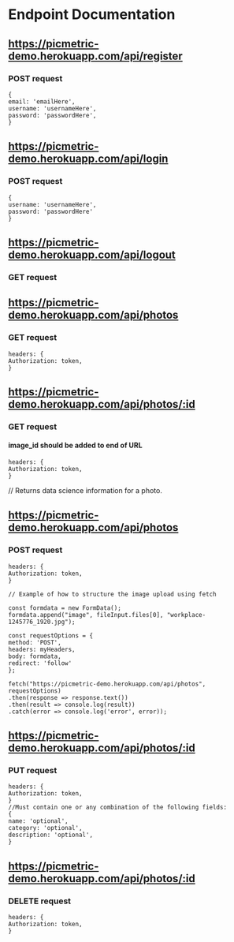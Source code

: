 # Endpoint Documentation

## https://picmetric-demo.herokuapp.com/api/register

### POST request

```
{
email: 'emailHere',
username: 'usernameHere',
password: 'passwordHere',
}
```

## https://picmetric-demo.herokuapp.com/api/login

### POST request

```
{
username: 'usernameHere',
password: 'passwordHere'
}
```

## https://picmetric-demo.herokuapp.com/api/logout

### GET request

## https://picmetric-demo.herokuapp.com/api/photos

### GET request

```
headers: {
Authorization: token,
}
```

## https://picmetric-demo.herokuapp.com/api/photos/:id

### GET request

#### image_id should be added to end of URL

```
headers: {
Authorization: token,
}
```

// Returns data science information for a photo.

## https://picmetric-demo.herokuapp.com/api/photos

### POST request

```
headers: {
Authorization: token,
}
```

```
// Example of how to structure the image upload using fetch

const formdata = new FormData();
formdata.append("image", fileInput.files[0], "workplace-1245776_1920.jpg");

const requestOptions = {
method: 'POST',
headers: myHeaders,
body: formdata,
redirect: 'follow'
};

fetch("https://picmetric-demo.herokuapp.com/api/photos", requestOptions)
.then(response => response.text())
.then(result => console.log(result))
.catch(error => console.log('error', error));
```

## https://picmetric-demo.herokuapp.com/api/photos/:id

### PUT request

```
headers: {
Authorization: token,
}
//Must contain one or any combination of the following fields:
{
name: 'optional',
category: 'optional',
description: 'optional',
}
```

## https://picmetric-demo.herokuapp.com/api/photos/:id

### DELETE request

```
headers: {
Authorization: token,
}
```
